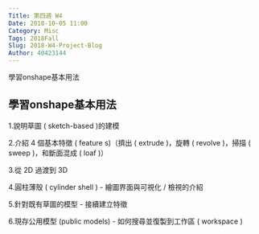 ```yaml
---
Title: 第四週 W4
Date: 2018-10-05 11:00
Category: Misc
Tags: 2018Fall
Slug: 2018-W4-Project-Blog 
Author: 40423144
---
```


學習onshape基本用法

<!-- PELICAN_END_SUMMARY -->

學習onshape基本用法
----


1.說明草圖 ( sketch-based )的建模

2.介紹 4 個基本特徵 ( feature s)（擠出 ( extrude )，旋轉 ( revolve )，掃描 ( sweep )，和斷面混成 ( loaf )）

3.從 2D 過渡到 3D

4.圓柱薄殼 ( cylinder shell ) - 繪圖界面與可視化 / 檢視的介紹

5.針對既有草圖的模型 - 接續建立特徵

6.現存公用模型 (public models) - 如何搜尋並復製到工作區 ( workspace )


